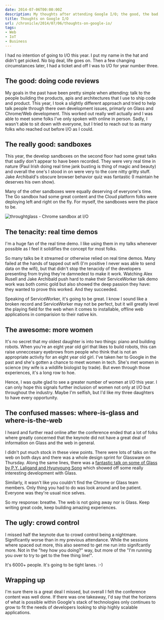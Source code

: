 ```yaml
---
date: 2014-07-06T00:00:00Z
description: My thoughts after attending Google I/O; the good, the bad, the ugly.
title: Thoughts on Google I/O
url: /chronicle/2014/07/06/thoughts-on-google-io/
tags:
- Web
- IoT
- Business
---
```


I had no intention of going to I/O this year. I put my name in the hat and didn't get picked. No big deal, life goes on. Then a few changing circumstances later, I had a ticket and off I was to I/O for year number three.

## The good: doing code reviews

My goals in the past have been pretty simple when attending: talk to the people building the products, apis and architectures that I use to ship code and product. This year, I took a slightly different approach and tried to help talk people through there own development issues, primarly on Glass and Chrome/Web development. This worked out really well actually and I was able to meet some folks I've only spoken with online in person. Sadly, I wasn't able to sit down with everyone, but I tried to reach out to as many folks who reached out before I/O as I could.

## The really good: sandboxes

This year, the develop sandboxes on the second floor had some great talks that sadly don't appear to have been recorded. They were very real time in nature (Paul Irish doing real time jank busting is thing of magic and beauty) and overall the one's I stood in on were very to the core nitty gritty stuff. Jake Archibald's obscure browser behavior quiz was fantastic (I maintain he deserves his own show).

Many of the other sandboxes were equally deserving of everyone's time. The Go sandbox had some great content and the Cloud platform folks were deploying left and right on the fly. For myself, the sandboxes were the place to be.

<img src="/images/blog/2014/07/20140625_123606_816.jpg" alt="throughtglass - Chrome sandbox at I/O" />

## The tenacity: real time demos

I'm a huge fan of the real time demo. I like using them in my talks whenever possible as I feel it solidifies the concept for most folks.

So many talks be it streamed or otherwise relied on real time demos. Many failed at the hands of tapped out wifi (I'm positive I never was able to send data on the wifi), but that didn't stop the tenacidy of the developers presenting from trying they're damnedest to make it work. Watching Alex Rusell and Jake Archibald push hard to make their ServiceWorker talk demo work was both comic gold but also showed the deep passion they have: they wanted to prove this worked. And they succeeded.

Speaking of ServiceWorker, it's going to be great. I know I sound like a broken record and ServiceWorker may not be perfect, but it will greatly level the playing field for the web when it comes to installable, offline web applications in comparision to their native kin.

## The awesome: more women

It's no secret that my oldest daughter is into two things: piano and building robots. When you're an eight year old girl that likes to build robots, this can raise unneccesary eyebrows from people who think that is not an appropriate activity for an eight year old girl. I've taken her to Google in the past and she's gotten a chance to meet women in tech. She's met women in science (my wife is a wildlife biologist by trade). But even through those experiences, it's a long row to hoe.

Hence, I was quite glad to see a greater number of women at I/O this year. I can only hope this signals further inclusion of women not only at I/O but throughout the industry. Maybe I'm selfish, but I'd like my three daughters to have every opportunity.

## The confused masses: where-is-glass and where-is-the-web

I heard and further read online after the conference ended that a lot of folks where greatly concerned that the keynote did not have a great deal of information on Glass and the web in general.

I didn't put much stock in these view points. There were lots of talks on the web on both days and there was a whole design sprint for Glassware on Thursday. Along the same lines, there was a [fantastic talk on some of Glass by P.Y. Laligand and Hyunyoung Song](https://www.youtube.com/watch?v=ssmix_q_BJQ) which showed off some really interesting development with Glass.

Similarly, it wasn't like you couldn't find the Chrome or Glass team members. Only thing you had to do was look around and be patient. Everyone was they're usual nice selves.

So my response: breathe. The web is not going away nor is Glass. Keep writing great code, keep building amazing experiences.

## The ugly: crowd control

I missed half the keynote due to crowd control being a nightmare. Significantly worse than in my previous attendance. While the sessions where spaced out more, this also seemed to get me run into signifcantly more. Not in the "hey how you doing?" way, but more of the "I'm running you over to try to get to the free thing line!".

It's 6000+ people. It's going to be tight lanes. :-)

## Wrapping up

I'm sure there is a great deal I missed, but overall I felt the conference content was well done. If there was one takeaway, I'd say that the horizens of what is possible within Google's stack of technologies only continues to grow to fit the needs of developers looking to ship highly scalable applications.